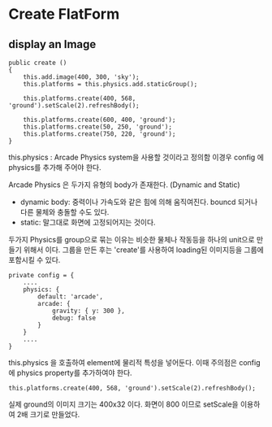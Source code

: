 # Create FlatForm
## display an Image

```
public create ()
{
    this.add.image(400, 300, 'sky');
    this.platforms = this.physics.add.staticGroup();

    this.platforms.create(400, 568, 'ground').setScale(2).refreshBody();

    this.platforms.create(600, 400, 'ground');
    this.platforms.create(50, 250, 'ground');
    this.platforms.create(750, 220, 'ground');
}
```
this.physics : Arcade Physics system을 사용할 것이라고 정의함
이경우 config 에 physics를 추가해 주어야 한다.

Arcade Physics 은 두가지 유형의 body가 존재한다. (Dynamic and Static)
- dynamic body: 중력이나 가속도와 같은 힘에 의해 움직여진다.
bouncd 되거나 다른 물체와 충돌할 수도 있다.
- static: 말그대로 화면에 고정되어지는 것이다.

두가지 Physics를 group으로 묶는 이유는 비슷한 물체나 작동등을 하나의 unit으로 만들기 위해서 이다.
그룹을 만든 후는 'create'를 사용하여 loading된 이미지등을 그룹에 포함시킬 수 있다.
```
private config = {
    ....
    physics: {
        default: 'arcade',
        arcade: {
            gravity: { y: 300 },
            debug: false
        }
    }
    ....
}
```
this.physics 을 호출하여 element에 물리적 특성을 넣어둔다.
이때 주의점은 config에 physics property를 추가하여야 한다.

```
this.platforms.create(400, 568, 'ground').setScale(2).refreshBody();
```
실제 ground의 이미지 크기는 400x32 이다. 화면이 800 이므로 setScale을 이용하여 2배 크기로 만들었다.

